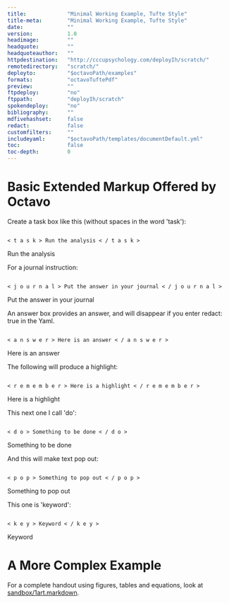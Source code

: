 ```yaml
---
title:             "Minimal Working Example, Tufte Style"
title-meta:        "Minimal Working Example, Tufte Style"
date:              ""
version:           1.0 
headimage:         ""
headquote:         ""
headquoteauthor:   ""
httpdestination:   "http://cccupsychology.com/deployIh/scratch/"
remotedirectory:   "scratch/"
deployto:          "$octavoPath/examples"
formats:           "octavoTuftePdf"
preview:           ""
ftpdeploy:         "no"
ftppath:           "deployIh/scratch"
spokendeploy:      "no"
bibliography:      ""
mdfivehashset:     false
redact:            false
customfilters:     "" 
includeyaml:       "$octavoPath/templates/documentDefault.yml"
toc:               false
toc-depth:         0
---
```


# Basic Extended Markup Offered by Octavo

Create a task box like this (without spaces in the word 'task'):

~~~

< t a s k > Run the analysis < / t a s k >

~~~

<task>Run the analysis</task>

For a journal instruction:

~~~

< j o u r n a l > Put the answer in your journal < / j o u r n a l >

~~~

<journal>Put the answer in your journal</journal>

An answer box provides an answer, and will disappear if you enter <do>redact: true</do> in the Yaml.

~~~

< a n s w e r > Here is an answer < / a n s w e r > 

~~~

<answer>Here is an answer</answer>

The following will produce a highlight:

~~~

< r e m e m b e r > Here is a highlight < / r e m e m b e r >

~~~

<remember>Here is a highlight</remember>

This next one I call 'do':

~~~

< d o > Something to be done < / d o >

~~~

<do>Something to be done</do>

And this will make text pop out:

~~~

< p o p > Something to pop out < / p o p >

~~~

<pop>Something to pop out</pop>

This one is 'keyword':

~~~

< k e y > Keyword < / k e y >

~~~

<key>Keyword</key>

# A More Complex Example

For a complete handout using figures, tables and equations, look at [sandbox/1art.markdown](https://www.dropbox.com/s/rhbyx502ti8qojb/1art_10a86e56a2b3f0ef0d14620b5fa20125octavoTuftePdf.pdf?dl=0).
